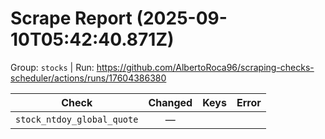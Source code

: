 # Scrape Report (2025-09-10T05:42:40.871Z)

Group: `stocks`  |  Run: https://github.com/AlbertoRoca96/scraping-checks-scheduler/actions/runs/17604386380

| Check | Changed | Keys | Error |
|---|:---:|:--|:--|
| `stock_ntdoy_global_quote` | — |  |  |
